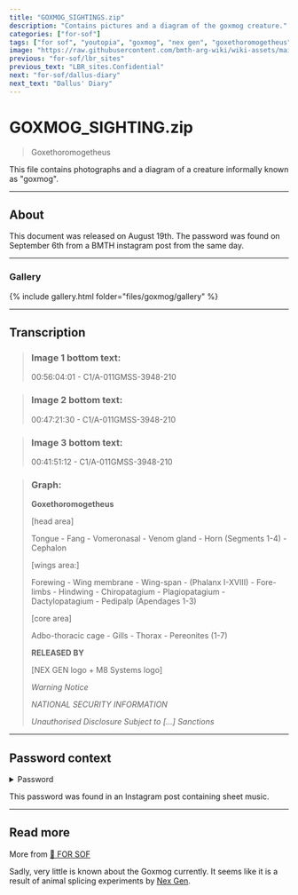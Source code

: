 ```yaml
---
title: "GOXMOG_SIGHTINGS.zip"
description: "Contains pictures and a diagram of the goxmog creature."
categories: ["for-sof"]
tags: ["for sof", "youtopia", "goxmog", "nex gen", "goxethoromogetheus"]
image: "https://raw.githubusercontent.com/bmth-arg-wiki/wiki-assets/main/files/goxmog/gallery/d_goxmog.jpg"
previous: "for-sof/lbr_sites"
previous_text: "LBR_sites.Confidential"
next: "for-sof/dallus-diary"
next_text: "Dallus' Diary"
---
```


# GOXMOG_SIGHTING.zip

> Goxethoromogetheus

This file contains photographs and a diagram of a creature informally known as "goxmog".

***

## About

This document was released on August 19th. The password was found on September 6th from a BMTH instagram post 
from the same day.

***

### Gallery

{% include gallery.html folder="files/goxmog/gallery" %}

***

## Transcription

> ### Image 1 bottom text:
>
> 00:56:04:01 - C1/A-011GMSS-3948-210

>### Image 2 bottom text:
>
> 00:47:21:30 - C1/A-011GMSS-3948-210

> ### Image 3 bottom text:
> 
> 00:41:51:12 - C1/A-011GMSS-3948-210

> ### Graph:
>
> **Goxethoromogetheus**
>
>[head area]
> 
>Tongue - Fang - Vomeronasal - Venom gland - Horn (Segments 1-4) - Cephalon
>
>[wings area:]
> 
>Forewing - Wing membrane - Wing-span - (Phalanx I-XVIII) - Fore-limbs - Hindwing - Chiropatagium - Plagiopatagium - Dactylopatagium - Pedipalp (Apendages 1-3)
>
> [core area]
> 
>Adbo-thoracic cage - Gills - Thorax - Pereonites (1-7)
>
> **RELEASED BY**
> 
>[NEX GEN logo + M8 Systems logo]
>
>*Warning Notice*
> 
>*NATIONAL SECURITY INFORMATION*
> 
>*Unauthorised Disclosure Subject to […] Sanctions*

***

## Password context

<details class="password">
<summary>Password</summary>

cegfbdfagfdc

The instagram post has a slide at the end with piano audio, which can be translated to notes.

</details>

This password was found in an Instagram post containing sheet music.

***

## Read more

More from [📁 FOR SOF](../for-sof)

Sadly, very little is known about the Goxmog currently. It seems like it is a result of animal splicing 
experiments by [Nex Gen](../lore/nex-gen-corporation).